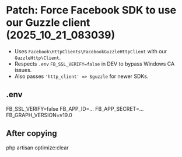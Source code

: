 # Patch: Force Facebook SDK to use our Guzzle client (2025_10_21_083039)

- Uses `Facebook\HttpClients\FacebookGuzzleHttpClient` with our `GuzzleHttp\Client`.
- Respects `.env` `FB_SSL_VERIFY=false` in DEV to bypass Windows CA issues.
- Also passes `'http_client' => $guzzle` for newer SDKs.

## .env
FB_SSL_VERIFY=false
FB_APP_ID=...
FB_APP_SECRET=...
FB_GRAPH_VERSION=v19.0

## After copying
php artisan optimize:clear
